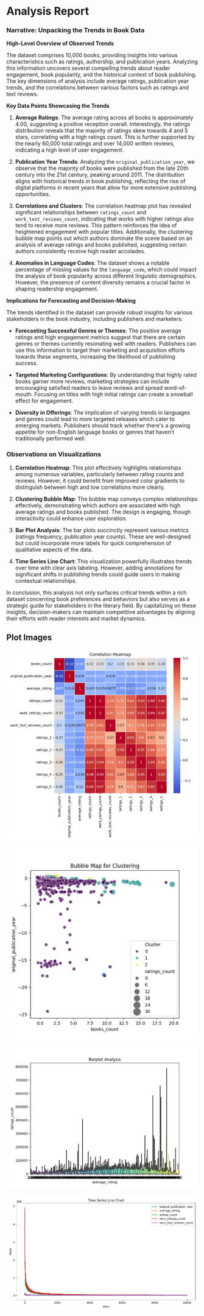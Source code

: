 # Analysis Report

### Narrative: Unpacking the Trends in Book Data

**High-Level Overview of Observed Trends**

The dataset comprises 10,000 books, providing insights into various characteristics such as ratings, authorship, and publication years. Analyzing this information uncovers several compelling trends about reader engagement, book popularity, and the historical context of book publishing. The key dimensions of analysis include average ratings, publication year trends, and the correlations between various factors such as ratings and text reviews. 

**Key Data Points Showcasing the Trends**

1. **Average Ratings**: The average rating across all books is approximately 4.00, suggesting a positive reception overall. Interestingly, the ratings distribution reveals that the majority of ratings skew towards 4 and 5 stars, correlating with a high ratings count. This is further supported by the nearly 60,000 total ratings and over 14,000 written reviews, indicating a high level of user engagement.

2. **Publication Year Trends**: Analyzing the `original_publication_year`, we observe that the majority of books were published from the late 20th century into the 21st century, peaking around 2011. The distribution aligns with historical trends in book publishing, reflecting the rise of digital platforms in recent years that allow for more extensive publishing opportunities.

3. **Correlations and Clusters**: The correlation heatmap plot has revealed significant relationships between `ratings_count` and `work_text_reviews_count`, indicating that works with higher ratings also tend to receive more reviews. This pattern reinforces the idea of heightened engagement with popular titles. Additionally, the clustering bubble map points out which authors dominate the scene based on an analysis of average ratings and books published, suggesting certain authors consistently receive high reader accolades.

4. **Anomalies in Language Codes**: The dataset shows a notable percentage of missing values for the `language_code`, which could impact the analysis of book popularity across different linguistic demographics. However, the presence of content diversity remains a crucial factor in shaping readership engagement.

**Implications for Forecasting and Decision-Making**

The trends identified in the dataset can provide robust insights for various stakeholders in the book industry, including publishers and marketers:

- **Forecasting Successful Genres or Themes**: The positive average ratings and high engagement metrics suggest that there are certain genres or themes currently resonating well with readers. Publishers can use this information to target their marketing and acquisition efforts towards these segments, increasing the likelihood of publishing success.

- **Targeted Marketing Configurations**: By understanding that highly rated books garner more reviews, marketing strategies can include encouraging satisfied readers to leave reviews and spread word-of-mouth. Focusing on titles with high initial ratings can create a snowball effect for engagement.

- **Diversity in Offerings**: The implication of varying trends in languages and genres could lead to more targeted releases which cater to emerging markets. Publishers should track whether there's a growing appetite for non-English language books or genres that haven’t traditionally performed well.

### Observations on Visualizations

1. **Correlation Heatmap**: This plot effectively highlights relationships among numerous variables, particularly between rating counts and reviews. However, it could benefit from improved color gradients to distinguish between high and low correlations more clearly.

2. **Clustering Bubble Map**: The bubble map conveys complex relationships effectively, demonstrating which authors are associated with high average ratings and books published. The design is engaging, though interactivity could enhance user exploration.

3. **Bar Plot Analysis**: The bar plots succinctly represent various metrics (ratings frequency, publication year counts). These are well-designed but could incorporate more labels for quick comprehension of qualitative aspects of the data.

4. **Time Series Line Chart**: This visualization powerfully illustrates trends over time with clear axis labeling. However, adding annotations for significant shifts in publishing trends could guide users in making contextual relationships.

In conclusion, this analysis not only surfaces critical trends within a rich dataset concerning book preferences and behaviors but also serves as a strategic guide for stakeholders in the literary field. By capitalizing on these insights, decision-makers can maintain competitive advantages by aligning their efforts with reader interests and market dynamics.

## Plot Images

![Plot Image](correlation_heatmap.png)

![Plot Image](clustering_bubble_map.png)

![Plot Image](barplot_analysis.png)

![Plot Image](time_series_line_chart.png)

